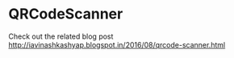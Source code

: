 # QRCodeScanner
Check out the related blog post http://iavinashkashyap.blogspot.in/2016/08/qrcode-scanner.html
